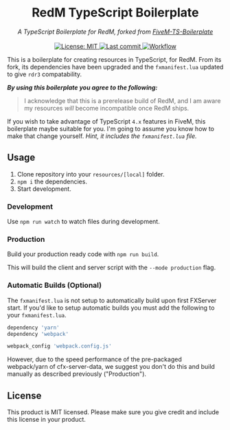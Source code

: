 <h1 align="center">RedM TypeScript Boilerplate</h1>

<p align="center">
  <i>A TypeScript Boilerplate for RedM, forked from <a target="_blank" href="https://github.com/d0p3t/fivem-ts-boilerplate">FiveM-TS-Boilerplate</a></i>
  <br>
  <br>
  <a href="https://github.com/Ascent-Gaming/redm-ts-boilerplate/blob/master/LICENSE">
    <img src="https://img.shields.io/badge/License-MIT-blue.svg?style=flat" alt="License: MIT">
  </a>
  <a href="https://github.com/Ascent-Gaming/redm-ts-boilerplate/commits/master">
    <img src="https://img.shields.io/github/last-commit/Ascent-Gaming/redm-ts-boilerplate.svg?style=flat" alt="Last commit">
  </a>
  <a href="">
    <img src="https://img.shields.io/github/workflow/status/Ascent-Gaming/redm-ts-boilerplate/Node.js%20CI" alt="Workflow">
  </a>
</p>

This is a boilerplate for creating resources in TypeScript, for RedM. From its fork, its dependencies have been upgraded and the `fxmanifest.lua` updated to give `rdr3` compatability.

***By using this boilerplate you agree to the following:***
> I acknowledge that this is a prerelease build of RedM, and I am aware my resources *will* become incompatible once RedM ships.

If you wish to take advantage of TypeScript `4.x` features in FiveM, this boilerplate maybe suitable for you. I'm going to assume you know how to make that change yourself. *Hint, it includes the `fxmanifest.lua` file.*

## Usage
1. Clone repository into your `resources/[local]` folder.
2. `npm i` the dependencies.
3. Start development.

### Development
Use `npm run watch` to watch files during development.

### Production
Build your production ready code with `npm run build`.

This will build the client and server script with the `--mode production` flag.

### Automatic Builds (Optional)
The `fxmanifest.lua` is not setup to automatically build upon first FXServer start. If you'd like to setup automatic builds you must add the following to your `fxmanifest.lua`.

```lua
dependency 'yarn'
dependency 'webpack'

webpack_config 'webpack.config.js'
```

However, due to the speed performance of the pre-packaged webpack/yarn of cfx-server-data, we suggest you don't do this and build manually as described previously ("Production").

## License
This product is MIT licensed. Please make sure you give credit and include this license in your product.

